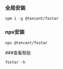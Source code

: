 ### 全局安装
```
npm i -g @tencent/fostar
```

### npx安装
```
npx @tencent/fostar
```

###查看帮助
```
fostar -h
```
